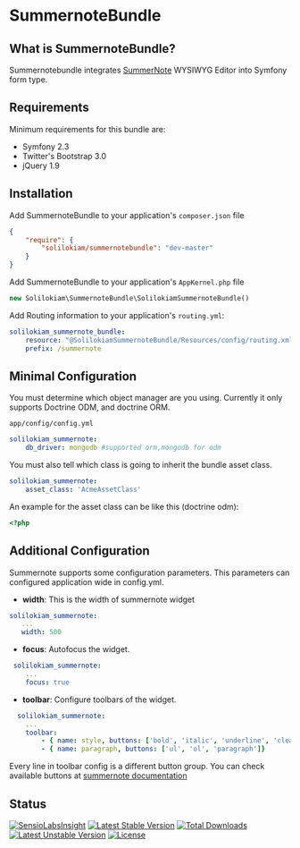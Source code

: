 SummernoteBundle
================

What is SummernoteBundle?
-------------------------
Summernotebundle integrates [SummerNote](http://hackerwins.github.io/summernote/) WYSIWYG Editor into Symfony form type.

Requirements
------------
Minimum requirements for this bundle are:
- Symfony 2.3
- Twitter's Bootstrap 3.0
- jQuery 1.9

Installation
------------
Add SummernoteBundle to your application's `composer.json` file

```json
{
    "require": {
        "solilokiam/summernotebundle": "dev-master"
    }
}
```

Add SummernoteBundle to your application's `AppKernel.php` file

```php
new Solilokiam\SummernoteBundle\SolilokiamSummernoteBundle()
```

Add Routing information to your application's `routing.yml`:

```yml
solilokiam_summernote_bundle:
    resource: "@SolilokiamSummernoteBundle/Resources/config/routing.xml"
    prefix: /summernote
```

Minimal Configuration
---------------------
You must determine which object manager are you using. Currently it only supports Doctrine ODM, and doctrine ORM.

`app/config/config.yml`

```yml
solilokiam_summernote:
    db_driver: mongodb #supported orm,mongodb for odm
```

You must also tell which class is going to inherit the bundle asset class.

```yml
solilokiam_summernote:
    asset_class: 'AcmeAssetClass'
```

An example for the asset class can be like this (doctrine odm):

```php
<?php


```

Additional Configuration
------------------------
Summernote supports some configuration parameters. This parameters can configured application wide in config.yml.

* **width**: This is the width of summernote widget
```yml
solilokiam_summernote:
   ...
   width: 500
```
* **focus**: Autofocus the widget.
```yml
 solilokiam_summernote:
    ...
    focus: true
```
* **toolbar**: Configure toolbars of the widget.
```yml
  solilokiam_summernote:
    ...
    toolbar:
        - { name: style, buttons: ['bold', 'italic', 'underline', 'clear'] }
        - { name: paragraph, buttons: ['ul', 'ol', 'paragraph']}
```
Every line in toolbar config is a different button group. You can check available buttons at [summernote documentation](http://hackerwins.github.io/summernote/features.html#customtoolbar)

Status
------
[![SensioLabsInsight](https://insight.sensiolabs.com/projects/5ac190d8-368d-463e-bdcf-eb414242de47/mini.png)](https://insight.sensiolabs.com/projects/5ac190d8-368d-463e-bdcf-eb414242de47)
[![Latest Stable Version](https://poser.pugx.org/solilokiam/summernotebundle/v/stable.png)](https://packagist.org/packages/solilokiam/summernotebundle) [![Total Downloads](https://poser.pugx.org/solilokiam/summernotebundle/downloads.png)](https://packagist.org/packages/solilokiam/summernotebundle) [![Latest Unstable Version](https://poser.pugx.org/solilokiam/summernotebundle/v/unstable.png)](https://packagist.org/packages/solilokiam/summernotebundle) [![License](https://poser.pugx.org/solilokiam/summernotebundle/license.png)](https://packagist.org/packages/solilokiam/summernotebundle)


